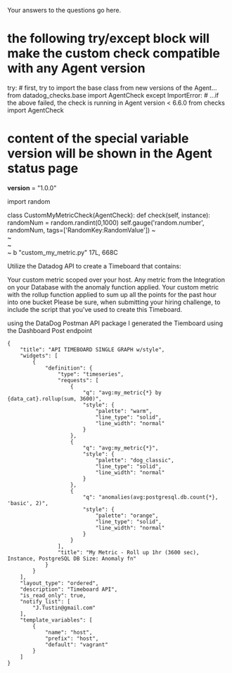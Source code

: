 Your answers to the questions go here.

<!-- python script to send random number 0-1000 -->

# the following try/except block will make the custom check compatible with any Agent version

try: # first, try to import the base class from new versions of the Agent...
from datadog_checks.base import AgentCheck
except ImportError: # ...if the above failed, the check is running in Agent version < 6.6.0
from checks import AgentCheck

# content of the special variable **version** will be shown in the Agent status page

**version** = "1.0.0"

import random

class CustomMyMetricCheck(AgentCheck):
def check(self, instance):
randomNum = random.randint(0,1000)
self.gauge('random.number', randomNum, tags=['RandomKey:RandomValue'])
~  
~  
~  
~ b
"custom_my_metric.py" 17L, 668C

Utilize the Datadog API to create a Timeboard that contains:

Your custom metric scoped over your host.
Any metric from the Integration on your Database with the anomaly function applied.
Your custom metric with the rollup function applied to sum up all the points for the past hour into one bucket
Please be sure, when submitting your hiring challenge, to include the script that you've used to create this Timeboard.

using the DataDog Postman API package I generated the Tiemboard using the Dashboard Post endpoint

```
{
    "title": "API TIMEBOARD SINGLE GRAPH w/style",
    "widgets": [
        {
            "definition": {
                "type": "timeseries",
                "requests": [
                    {
                        "q": "avg:my_metric{*} by {data_cat}.rollup(sum, 3600)",
                        "style": {
                            "palette": "warm",
                            "line_type": "solid",
                            "line_width": "normal"
                        }
                    },
                    {
                        "q": "avg:my_metric{*}",
                        "style": {
                            "palette": "dog_classic",
                            "line_type": "solid",
                            "line_width": "normal"
                        }
                    },
                    {
                        "q": "anomalies(avg:postgresql.db.count{*}, 'basic', 2)",
                        "style": {
                            "palette": "orange",
                            "line_type": "solid",
                            "line_width": "normal"
                        }
                    }
                ],
                "title": "My Metric - Roll up 1hr (3600 sec), Instance, PostgreSQL DB Size: Anomaly fn"
            }
        }
    ],
    "layout_type": "ordered",
    "description": "Timeboard API",
    "is_read_only": true,
    "notify_list": [
        "J.Tustin@gmail.com"
    ],
    "template_variables": [
        {
            "name": "host",
            "prefix": "host",
            "default": "vagrant"
        }
    ]
}
```
